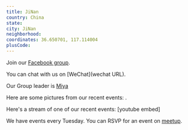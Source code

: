 ```yaml
---
title: JiNan
country: China
state: 
city: JiNan
neighborhood: 
coordinates: 36.650701, 117.114004
plusCode:
---
```

Join our [Facebook group](https://www.facebook.com/groups/free.code.camp.jinan).

You can chat with us on [WeChat](wechat URL).

Our Group leader is [Miya](freecodecamp.org/miya)

Here are some pictures from our recent events:
![]().

Here's a stream of one of our recent events:
[youtube embed]

We have events every Tuesday. You can RSVP for an event on [meetup](meetupurl).
